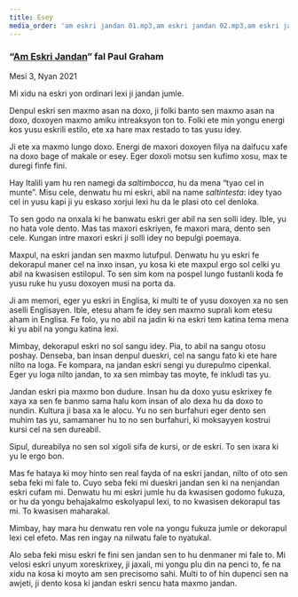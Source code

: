```yaml
---
title: Esey
media_order: 'am eskri jandan 01.mp3,am eskri jandan 02.mp3,am eskri jandan 03.mp3,am eskri jandan 04.mp3,am eskri jandan 05.mp3,am eskri jandan 06.mp3,am eskri jandan 07.mp3,am eskri jandan 08.mp3,am eskri jandan 09.mp3,am eskri jandan 10.mp3,am eskri jandan 13.mp3,am eskri jandan 11.mp3,am eskri jandan 12.mp3'
---
```


### “[Am Eskri Jandan](http://www.paulgraham.com/simply.html)” fal Paul Graham

Mesi 3, Nyan 2021

Mi xidu na eskri yon ordinari lexi ji jandan jumle.

Denpul eskri sen maxmo asan na doxo, ji folki banto sen maxmo asan na doxo, doxoyen maxmo amiku intreaksyon ton to. Folki ete min yongu energi kos yusu eskrili estilo, ete xa hare max restado to tas yusu idey.

Ji ete xa maxmo lungo doxo. Energi de maxori doxoyen filya na daifucu xafe na doxo bage of makale or esey. Eger doxoli motsu sen kufimo xosu, max te duregi finfe fini.

Hay Italili yam hu ren namegi da _saltimbocca_, hu da mena “tyao cel in munte”. Misu cele, denwatu hu mi eskri, abil na name _saltintesta_: idey tyao cel in yusu kapi ji yu eskaso xorjui lexi hu da le plasi oto cel denloka.

To sen godo na onxala ki he banwatu eskri ger abil na sen solli idey. Ible, yu no hata vole dento. Mas tas maxori eskriyen, fe maxori mara, dento sen cele. Kungan intre maxori eskri ji solli idey no bepulgi poemaya.

Maxpul, na eskri jandan sen maxmo lutufpul. Denwatu hu yu eskri fe dekorapul maner cel na inxo insan, yu kosa ki ete maxpul ergo sol celki yu abil na kwasisen estilopul. To sen sim kom na pospel lungo fustanli koda fe yusu ruke hu yusu doxoyen musi na porta da.

Ji am memori, eger yu eskri in Englisa, ki multi te of yusu doxoyen xa no sen aselli Englisayen. Ible, etesu aham fe idey sen maxmo suprali kom etesu aham in Englisa. Fe folo, yu no abil na jadin ki na eskri tem katina tema mena ki yu abil na yongu katina lexi.

Mimbay, dekorapul eskri no sol sangu idey. Pia, to abil na sangu otosu poshay. Denseba, ban insan denpul dueskri, cel na sangu fato ki ete hare nilto na loga. Fe kompara, na jandan eskri sengi yu durepulmo cipenkal. Eger yu loga nilto jandan, to xa sen mimbay tas moyte, fe inkludi tas yu.

Jandan eskri pia maxmo bon dudure. Insan hu da doxo yusu eskrixey fe xaya xa sen fe banmo sama halu kom insan of alo dexa hu da doxo to nundin. Kultura ji basa xa le alocu. Yu no sen burfahuri eger dento sen muhim tas yu, samamaner hu to no sen burfahuri, ki moksayyen kostrui kursi cel na sen dureabil.

Sipul, dureabilya no sen sol xigoli sifa de kursi, or de eskri. To sen ixara ki yu le ergo bon.

Mas fe hataya ki moy hinto sen real fayda of na eskri jandan, nilto of oto sen seba feki mi fale to. Cuyo seba feki mi dueskri jandan sen ki na nenjandan eskri cufam mi. Denwatu hu mi eskri jumle hu da kwasisen godomo fukuza, or hu da yongu behajakalmo eskolyapul lexi, to no kwasisen dekorapul tas mi. To kwasisen maharakal.

Mimbay, hay mara hu denwatu ren vole na yongu fukuza jumle or dekorapul lexi cel efeto. Mas ren ingay na nilwatu fale to nyatukal.

Alo seba feki misu eskri fe fini sen jandan sen to hu denmaner mi fale to. Mi velosi eskri unyum xoreskrixey, ji jaxali, mi yongu plu din na penci to, fe na xidu na kosa ki moyto am sen precisomo sahi. Multi to of hin dupenci sen na awjeti, ji dento kosa ki jandan eskri sencu hata maxmo jandan.

